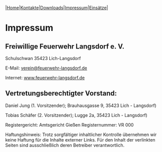 |[Home](index.md)|[Kontakte](kontakte.md)|[Downloads](downloads.md)|[Impressum](impressum.md)|[Einsätze](https://feuerwehr.lich.de/einsaetze)|

# Impressum

## Freiwillige Feuerwehr Langsdorf e. V.
Schulschwan
35423 Lich-Langsdorf

E-Mail: verein@feuerwehr-langsdorf.de

Internet: www.feuerwehr-langsdorf.de

## Vertretungsberechtigter Vorstand:

Daniel Jung (1. Vorsitzender);  Brauhausgasse 9, 35423 Lich - Langsdorf)

Tobias Schäfer (2. Vorsitzender);  Lugge 2a, 35423 Lich - Langsdorf)

Registergericht: Amtsgericht Gießen
Registernummer: VR 000

Haftungshinweis: Trotz sorgfältiger inhaltlicher Kontrolle übernehmen wir keine Haftung für die Inhalte externer Links. Für den Inhalt der verlinkten Seiten sind ausschließlich deren Betreiber verantwortlich.
